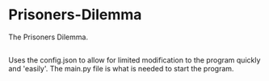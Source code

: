 # Prisoners-Dilemma
 The Prisoners Dilemma.
##
Uses the config.json to allow for limited modification to the program quickly and 'easily'.
The main.py file is what is needed to start the program.
